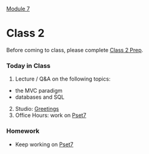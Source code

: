 [Module 7](../..)

# Class 2

Before coming to class, please complete [Class 2 Prep](../class2-prep).

### Today in Class
1. Lecture / Q&A on the following topics:
  * the MVC paradigm
  * databases and SQL
2. Studio: [Greetings](../studios/greetings)
3. Office Hours: work on [Pset7](../problem-set)

### Homework
* Keep working on [Pset7](../problem-set)
